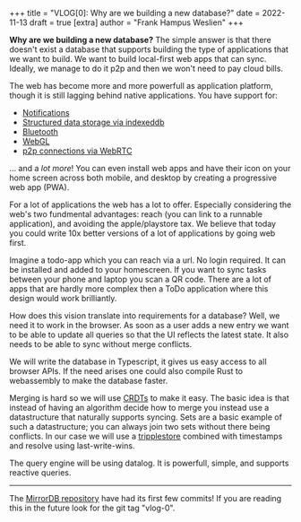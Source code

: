 +++
title = "VLOG[0]: Why are we building a new database?"
date = 2022-11-13
draft = true
[extra]
author = "Frank Hampus Weslien"
+++

**Why are we building a new database?**
The simple answer is that there doesn't exist a database that supports building
the type of applications that we want to build. We want to build local-first web
apps that can sync. Ideally, we manage to do it p2p and then we won't need to pay cloud bills.

The web has become more and more powerfull as application platform, though it
is still lagging behind native applications. You have support for:

- [Notifications](https://developer.mozilla.org/en-US/docs/Web/API/Notifications_API)
- [Structured data storage via indexeddb](https://developer.mozilla.org/en-US/docs/Web/API/IndexedDB_API)
- [Bluetooth](https://developer.mozilla.org/en-US/docs/Web/API/Bluetooth)
- [WebGL](https://developer.mozilla.org/en-US/docs/Web/API/WebGL_API)
- [p2p connections via WebRTC](https://developer.mozilla.org/en-US/docs/Web/API/WebRTC_API)

... and a _lot more_! You can even install web apps and have their icon on your home
screen across both mobile, and desktop by creating a progressive web app (PWA).

For a lot of applications the web has a lot to offer. Especially considering the
web's two fundmental advantages: reach (you can link to a runnable application), and avoiding the apple/playstore tax.
We believe that today you could write 10x better versions of a lot of applications
by going web first.

Imagine a todo-app which you can reach via a url. No login required.
It can be installed and added to your homescreen.
If you want to sync tasks between your phone and laptop you scan a QR code.
There are a lot of apps that are hardly more complex then a ToDo application
where this design would work brilliantly.

How does this vision translate into requirements for a database?
Well, we need it to work in the browser.
As soon as a user adds a new entry we want to be able to update all queries
so that the UI reflects the latest state.
It also needs to be able to sync without merge conflicts.

We will write the database in Typescript, it gives us easy access to all browser APIs.
If the need arises one could also compile Rust to webassembly to make the database faster.

Merging is hard so we will use [CRDTs](https://en.wikipedia.org/wiki/Conflict-free_replicated_data_type) to make it easy.
The basic idea is that instead of having an algorithm decide how to merge you instead use a datastructure that
naturally supports syncing. Sets are a basic example of such a datastructure; you can always join two sets without there being conflicts.
In our case we will use a [tripplestore](https://en.wikipedia.org/wiki/Triplestore) combined with timestamps and resolve using last-write-wins.

The query engine will be using datalog. It is powerfull, simple, and supports
reactive queries.

---

The [MirrorDB repository](https://github.com/Mirror-Labs/MirrorDB) have had its
first few commits! If you are reading this in the future look for the git tag "vlog-0".

